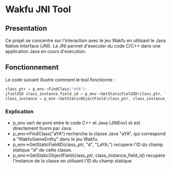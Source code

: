 # Wakfu JNI Tool

## Presentation

Ce projet se concentre sur l'interaction avec le jeu Wakfu en utilisant le Java Native Interface (JNI). Le JNI permet d'executer du code C/C++ dans une application Java en cours d'execution.

## Fonctionnement

Le code suivant illustre comment le tool fonctionne :
```cpp
class_ptr = p_env->FindClass("aYA");
jfieldID class_instance_field_id = p_env->GetStaticFieldID(class_ptr, "d", "LaYA;");
class_instance = p_env->GetStaticObjectField(class_ptr, class_instance_field_id);
```
### Explication

- p_env sert de pont entre le code C++ et Java (JNIEnv) et est directement fourni par Java.
- p_env->FindClass("aYA") recherche la classe Java "aYA", qui correspond a "WakfuGameEntity" dans le jeu Wakfu.
- p_env->GetStaticFieldID(class_ptr, "d", "LaYA;") recupere l'ID du champ statique "d" de cette classe.
- p_env->GetStaticObjectField(class_ptr, class_instance_field_id) recupere l'instance de la classe en utilisant l'ID du champ statique.
